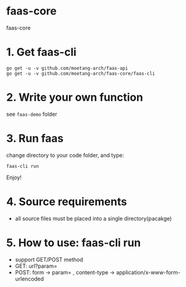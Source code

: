 # faas-core
faas-core

# 1. Get faas-cli

```
go get -u -v github.com/moetang-arch/faas-api
go get -u -v github.com/moetang-arch/faas-core/faas-cli
```

# 2. Write your own function

see `faas-demo` folder

# 3. Run faas

change directory to your code folder, and type:

```
faas-cli run
```

Enjoy!

# 4. Source requirements

* all source files must be placed into a single directory(pacakge)

# 5. How to use: faas-cli run

* support GET/POST method
* GET: url?param=<JSON>
* POST: form -> param=<JSON> , content-type -> application/x-www-form-urlencoded
